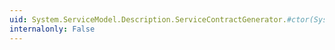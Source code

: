 ```yaml
---
uid: System.ServiceModel.Description.ServiceContractGenerator.#ctor(System.Configuration.Configuration)
internalonly: False
---
```

